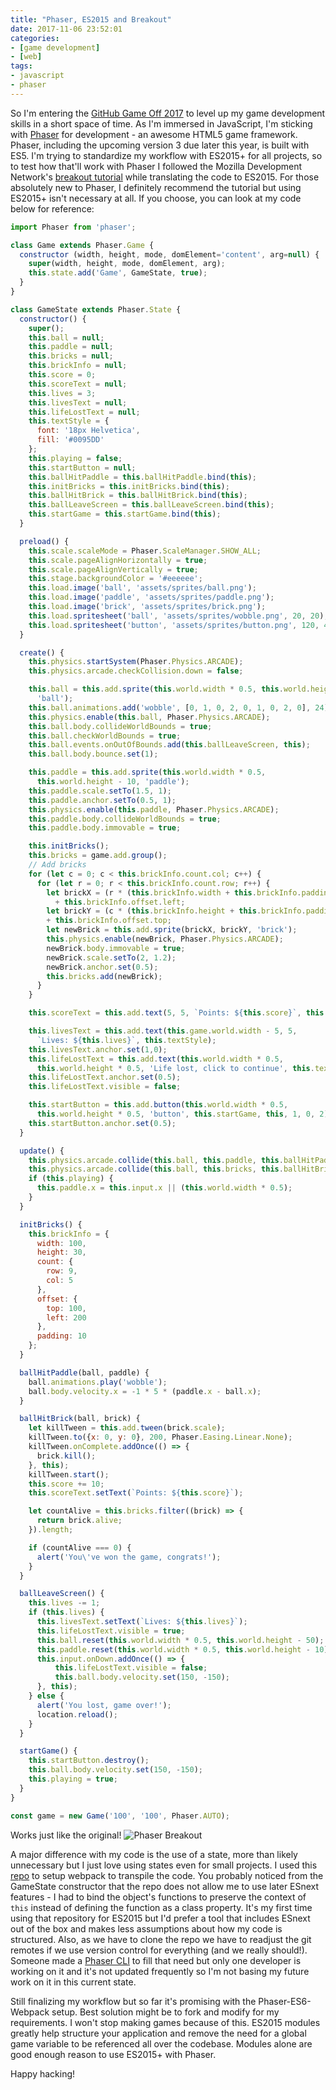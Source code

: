 ```yaml
---
title: "Phaser, ES2015 and Breakout"
date: 2017-11-06 23:52:01
categories:
- [game development]
- [web]
tags:
- javascript
- phaser
---
```


So I'm entering the [GitHub Game Off 2017](https://github.com/blog/2459-and-the-theme-for-game-off-2017-is) to level up my game development skills in a short space of time. As I'm immersed in JavaScript, I'm sticking with [Phaser](http://phaser.io/) for development - an awesome HTML5 game framework. Phaser, including the upcoming version 3 due later this year, is built with ES5. I'm trying to standardize my workflow with ES2015+ for all projects, so to test how that'll work with Phaser I followed the Mozilla Development Network's [breakout tutorial](https://developer.mozilla.org/en-US/docs/Games/Tutorials/2D_breakout_game_Phaser) while translating the code to ES2015. For those absolutely new to Phaser, I definitely recommend the tutorial but using ES2015+ isn't necessary at all. If you choose, you can look at my code below for reference:

```javascript
import Phaser from 'phaser';

class Game extends Phaser.Game {
  constructor (width, height, mode, domElement='content', arg=null) {
    super(width, height, mode, domElement, arg);
    this.state.add('Game', GameState, true);
  }
}

class GameState extends Phaser.State {
  constructor() {
    super();
    this.ball = null;
    this.paddle = null;
    this.bricks = null;
    this.brickInfo = null;
    this.score = 0;
    this.scoreText = null;
    this.lives = 3;
    this.livesText = null;
    this.lifeLostText = null;
    this.textStyle = {
      font: '18px Helvetica',
      fill: '#0095DD'
    };
    this.playing = false;
    this.startButton = null;
    this.ballHitPaddle = this.ballHitPaddle.bind(this);
    this.initBricks = this.initBricks.bind(this);
    this.ballHitBrick = this.ballHitBrick.bind(this);
    this.ballLeaveScreen = this.ballLeaveScreen.bind(this);
    this.startGame = this.startGame.bind(this);
  }

  preload() {
    this.scale.scaleMode = Phaser.ScaleManager.SHOW_ALL;
    this.scale.pageAlignHorizontally = true;
    this.scale.pageAlignVertically = true;
    this.stage.backgroundColor = '#eeeeee';
    this.load.image('ball', 'assets/sprites/ball.png');
    this.load.image('paddle', 'assets/sprites/paddle.png');
    this.load.image('brick', 'assets/sprites/brick.png');
    this.load.spritesheet('ball', 'assets/sprites/wobble.png', 20, 20);
    this.load.spritesheet('button', 'assets/sprites/button.png', 120, 40);
  }

  create() {
    this.physics.startSystem(Phaser.Physics.ARCADE);
    this.physics.arcade.checkCollision.down = false;

    this.ball = this.add.sprite(this.world.width * 0.5, this.world.height - 50,
      'ball');
    this.ball.animations.add('wobble', [0, 1, 0, 2, 0, 1, 0, 2, 0], 24);
    this.physics.enable(this.ball, Phaser.Physics.ARCADE);
    this.ball.body.collideWorldBounds = true;
    this.ball.checkWorldBounds = true;
    this.ball.events.onOutOfBounds.add(this.ballLeaveScreen, this);
    this.ball.body.bounce.set(1);

    this.paddle = this.add.sprite(this.world.width * 0.5,
      this.world.height - 10, 'paddle');
    this.paddle.scale.setTo(1.5, 1);
    this.paddle.anchor.setTo(0.5, 1);
    this.physics.enable(this.paddle, Phaser.Physics.ARCADE);
    this.paddle.body.collideWorldBounds = true;
    this.paddle.body.immovable = true;

    this.initBricks();
    this.bricks = game.add.group();
    // Add bricks
    for (let c = 0; c < this.brickInfo.count.col; c++) {
      for (let r = 0; r < this.brickInfo.count.row; r++) {
        let brickX = (r * (this.brickInfo.width + this.brickInfo.padding))
          + this.brickInfo.offset.left;
        let brickY = (c * (this.brickInfo.height + this.brickInfo.padding))
        + this.brickInfo.offset.top;
        let newBrick = this.add.sprite(brickX, brickY, 'brick');
        this.physics.enable(newBrick, Phaser.Physics.ARCADE);
        newBrick.body.immovable = true;
        newBrick.scale.setTo(2, 1.2);
        newBrick.anchor.set(0.5);
        this.bricks.add(newBrick);
      }
    }

    this.scoreText = this.add.text(5, 5, `Points: ${this.score}`, this.textStyle);

    this.livesText = this.add.text(this.game.world.width - 5, 5,
      `Lives: ${this.lives}`, this.textStyle);
    this.livesText.anchor.set(1,0);
    this.lifeLostText = this.add.text(this.world.width * 0.5,
      this.world.height * 0.5, 'Life lost, click to continue', this.textStyle);
    this.lifeLostText.anchor.set(0.5);
    this.lifeLostText.visible = false;

    this.startButton = this.add.button(this.world.width * 0.5,
      this.world.height * 0.5, 'button', this.startGame, this, 1, 0, 2);
    this.startButton.anchor.set(0.5);
  }

  update() {
    this.physics.arcade.collide(this.ball, this.paddle, this.ballHitPaddle);
    this.physics.arcade.collide(this.ball, this.bricks, this.ballHitBrick);
    if (this.playing) {
      this.paddle.x = this.input.x || (this.world.width * 0.5);
    }
  }

  initBricks() {
    this.brickInfo = {
      width: 100,
      height: 30,
      count: {
        row: 9,
        col: 5
      },
      offset: {
        top: 100,
        left: 200
      },
      padding: 10
    };
  }

  ballHitPaddle(ball, paddle) {
    ball.animations.play('wobble');
    ball.body.velocity.x = -1 * 5 * (paddle.x - ball.x);
  }

  ballHitBrick(ball, brick) {
    let killTween = this.add.tween(brick.scale);
    killTween.to({x: 0, y: 0}, 200, Phaser.Easing.Linear.None);
    killTween.onComplete.addOnce(() => {
      brick.kill();
    }, this);
    killTween.start();
    this.score += 10;
    this.scoreText.setText(`Points: ${this.score}`);

    let countAlive = this.bricks.filter((brick) => {
      return brick.alive;
    }).length;

    if (countAlive === 0) {
      alert('You\'ve won the game, congrats!');
    }
  }

  ballLeaveScreen() {
    this.lives -= 1;
    if (this.lives) {
      this.livesText.setText(`Lives: ${this.lives}`);
      this.lifeLostText.visible = true;
      this.ball.reset(this.world.width * 0.5, this.world.height - 50);
      this.paddle.reset(this.world.width * 0.5, this.world.height - 10);
      this.input.onDown.addOnce(() => {
          this.lifeLostText.visible = false;
          this.ball.body.velocity.set(150, -150);
      }, this);
    } else {
      alert('You lost, game over!');
      location.reload();
    }
  }

  startGame() {
    this.startButton.destroy();
    this.ball.body.velocity.set(150, -150);
    this.playing = true;
  }
}

const game = new Game('100', '100', Phaser.AUTO);

```

Works just like the original!
![Phaser Breakout](./phaser-breakout.png)

A major difference with my code is the use of a state, more than likely unnecessary but I just love using states even for small projects. I used this [repo](https://github.com/lean/phaser-es6-webpack) to setup webpack to transpile the code. You probably noticed from the GameState constructor that the repo does not allow me to use later ESnext features - I had to bind the object's functions to preserve the context of `this` instead of defining the function as a class property. It's my first time using that repository for ES2015 but I'd prefer a tool that includes ESnext out of the box and makes less assumptions about how my code is structured. Also, as we have to clone the repo we have to readjust the git remotes if we use version control for everything (and we really should!). Someone made a [Phaser CLI](https://github.com/nerdenough/phaser-cli) to fill that need but only one developer is working on it and it's not updated frequently so I'm not basing my future work on it in this current state.

Still finalizing my workflow but so far it's promising with the Phaser-ES6-Webpack setup. Best solution might be to fork and modify for my requirements. I won't stop making games because of this. ES2015 modules greatly help structure your application and remove the need for a global game variable to be referenced all over the codebase. Modules alone are good enough reason to use ES2015+ with Phaser.

Happy hacking!
